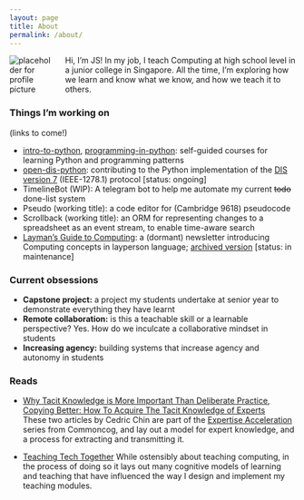 ```yaml
---
layout: page
title: About
permalink: /about/
---
```


<div style="display: flex; align-items: flex-start;">
    <img src="https://placehold.co/100x100" alt="placeholder for profile picture" style="margin-right: 20px;">
    <div>
        Hi, I’m JS! In my job, I teach Computing at high school level in a junior college in Singapore. All the time, I’m exploring how we learn and know what we know, and how we teach it to others.
    </div>
</div>

### Things I’m working on

(links to come!)

- [intro-to-python](https://github.com/nyjc-computing/intro-to-python), [programming-in-python](https://github.com/nyjc-computing/programming-in-python): self-guided courses for learning Python and programming patterns
- [open-dis-python](https://github.com/open-dis/open-dis-python): contributing to the Python implementation of the [DIS version 7](https://en.wikipedia.org/wiki/Distributed_Interactive_Simulation) (IEEE-1278.1) protocol [status: ongoing]
- TimelineBot (WIP): A telegram bot to help me automate my current ~~todo~~ done-list system
- Pseudo (working title): a code editor for (Cambridge 9618) pseudocode
- Scrollback (working title): an ORM for representing changes to a spreadsheet as an event stream, to enable time-aware search
- [Layman’s Guide to Computing](https://buttondown.com/laymansguide): a (dormant) newsletter introducing Computing concepts in layperson language; [archived version](/laymansguide/) [status: in maintenance]

### Current obsessions

- **Capstone project:** a project my students undertake at senior year to demonstrate everything they have learnt
- **Remote collaboration:** is this a teachable skill or a learnable perspective? Yes. How do we inculcate a collaborative mindset in students
- **Increasing agency:** building systems that increase agency and autonomy in students

### Reads

- [Why Tacit Knowledge is More Important Than Deliberate Practice](https://commoncog.com/tacit-knowledge-is-a-real-thing/), [Copying Better: How To Acquire The Tacit Knowledge of Experts](https://commoncog.com/how-to-learn-tacit-knowledge/)  
These two articles by Cedric Chin are part of the [Expertise Acceleration](https://commoncog.com/expertise/) series from Commoncog, and lay out a model for expert knowledge, and a process for extracting and transmitting it.

- [Teaching Tech Together](https://teachtogether.tech/en/index.html)
  While ostensibly about teaching computing, in the process of doing so it lays out many cognitive models of learning and teaching that have influenced the way I design and implement my teaching modules.
